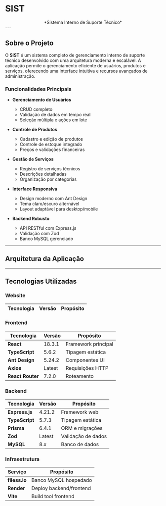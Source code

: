 # SIST
<div align="center">

<title>SIST</title>
*Sistema Interno de Suporte Técnico*
</div>
---

## Sobre o Projeto

O **SIST** é um sistema completo de gerenciamento interno de suporte técnico desenvolvido com uma arquitetura moderna e escalável. A aplicação permite o gerenciamento eficiente de usuários, produtos e serviços, oferecendo uma interface intuitiva e recursos avançados de administração.

### Funcionalidades Principais

- **Gerenciamento de Usuários**
    - CRUD completo
    - Validação de dados em tempo real
    - Seleção múltipla e ações em lote

- **Controle de Produtos**
    - Cadastro e edição de produtos
    - Controle de estoque integrado
    - Preços e validações financeiras

- **Gestão de Serviços**
    - Registro de serviços técnicos
    - Descrições detalhadas
    - Organização por categorias

- **Interface Responsiva**
    - Design moderno com Ant Design
    - Tema claro/escuro alternável
    - Layout adaptável para desktop/mobile

- **Backend Robusto**
    - API RESTful com Express.js
    - Validação com Zod
    - Banco MySQL gerenciado

---

## Arquitetura da Aplicação

---

## Tecnologias Utilizadas

### Website
| Tecnologia      | Versão | Propósito |
|-----------------|--------|-----------|

### Frontend
| Tecnologia | Versão | Propósito |
|------------|--------|-----------|
| **React** | 18.3.1 | Framework principal |
| **TypeScript** | 5.6.2 | Tipagem estática |
| **Ant Design** | 5.24.2 | Componentes UI |
| **Axios** | Latest | Requisições HTTP |
| **React Router** | 7.2.0 | Roteamento |

### Backend
| Tecnologia | Versão | Propósito |
|------------|--------|-----------|
| **Express.js** | 4.21.2 | Framework web |
| **TypeScript** | 5.7.3 | Tipagem estática |
| **Prisma** | 6.4.1 | ORM e migrações |
| **Zod** | Latest | Validação de dados |
| **MySQL** | 8.x | Banco de dados |

### Infraestrutura
| Serviço | Propósito |
|---------|-----------|
| **filess.io** | Banco MySQL hospedado |
| **Render** | Deploy backend/frontend |
| **Vite** | Build tool frontend |

